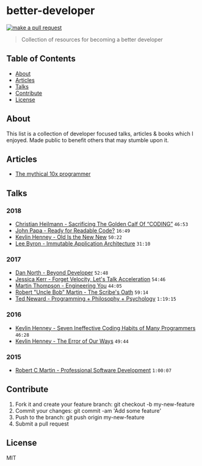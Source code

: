 # better-developer

[![make a pull request](https://img.shields.io/badge/PRs-welcome-brightgreen.svg?style=flat-square)](http://makeapullrequest.com)

> Collection of resources for becoming a better developer

## Table of Contents

* [About](#about)
* [Articles](#articles)
* [Talks](#talks)
* [Contribute](#contribute)
* [License](#license)

## About

This list is a collection of developer focused talks, articles & books which I enjoyed. Made public to benefit others that may stumble upon it.

## Articles

* [The mythical 10x programmer](http://antirez.com/news/112)

## Talks

### 2018

* [Christian Heilmann - Sacrificing The Golden Calf Of “CODING”](https://www.youtube.com/watch?v=xMU9XuUtOOY) `46:53`
* [John Papa - Ready for Readable Code?](https://youtu.be/56mETnrByBM) `16:49`
* [Kevlin Henney - Old Is the New New](https://www.youtube.com/watch?v=AbgsfeGvg3E) `50:22`
* [Lee Byron - Immutable Application Architecture](https://youtu.be/oTcDmnAXZ4E) `31:10`

### 2017

* [Dan North - Beyond Developer](https://www.youtube.com/watch?v=wYEk0y8LYfg) `52:48`
* [Jessica Kerr - Forget Velocity, Let's Talk Acceleration](https://www.youtube.com/watch?v=Lbcyyu8XB_Y) `54:46`
* [Martin Thompson - Engineering You](https://www.youtube.com/watch?v=S4LzzuMTqjs) `44:05`
* [Robert "Uncle Bob" Martin - The Scribe's Oath](https://www.youtube.com/watch?v=Tng6Fox8EfI) `59:14`
* [Ted Neward - Programming + Philosophy + Psychology](https://www.youtube.com/watch?v=NvH3qarVPcA) `1:19:15`

### 2016

* [Kevlin Henney - Seven Ineffective Coding Habits of Many Programmers](https://www.youtube.com/watch?v=ZsHMHukIlJY) `46:28`
* [Kevlin Henney - The Error of Our Ways](https://www.youtube.com/watch?v=IiGXq3yY70o) `49:44`

### 2015

* [Robert C Martin - Professional Software Development](https://www.youtube.com/watch?v=zwtg7lIMUaQ) `1:00:07`

## Contribute

1.  Fork it and create your feature branch: git checkout -b my-new-feature
2.  Commit your changes: git commit -am 'Add some feature'
3.  Push to the branch: git push origin my-new-feature
4.  Submit a pull request

## License

MIT
